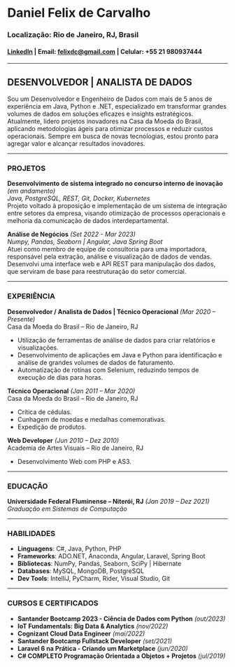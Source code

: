 # Daniel Felix de Carvalho

### Localização: Rio de Janeiro, RJ, Brasil  
#### [LinkedIn](https://www.linkedin.com/in/daniel-c-b577101a4/) | Email: [felixdc@gmail.com](mailto:felixdc@gmail.com) | Celular: +55 21 980937444

---

## **DESENVOLVEDOR | ANALISTA DE DADOS**

Sou um Desenvolvedor e Engenheiro de Dados com mais de 5 anos de experiência em Java, Python e .NET, especializado em transformar grandes volumes de dados em soluções eficazes e insights estratégicos. Atualmente, lidero projetos inovadores na Casa da Moeda do Brasil, aplicando metodologias ágeis para otimizar processos e reduzir custos operacionais. Sempre em busca de novas tecnologias, estou pronto para agregar valor e alcançar resultados inovadores.

---

### PROJETOS

**Desenvolvimento de sistema integrado no concurso interno de inovação** *(em andamento)*  
*Java, PostgreSQL, REST, Git, Docker, Kubernetes*  
Projeto voltado à proposição e implementação de um sistema de integração entre setores da empresa, visando otimização de processos operacionais e melhoria da comunicação de dados interdepartamental.

**Análise de Negócios** *(Set 2022 - Mar 2023)*  
*Numpy, Pandas, Seaborn | Angular, Java Spring Boot*  
Atuei como membro de equipe de consultoria para uma importadora, responsável pela extração, análise e visualização de dados de vendas. Desenvolvi uma interface web e API REST para manipulação dos dados, que serviram de base para reestruturação do setor comercial.

---

### EXPERIÊNCIA

**Desenvolvedor / Analista de Dados | Técnico Operacional** *(Mar 2020 – Presente)*  
Casa da Moeda do Brasil – Rio de Janeiro, RJ  
- Utilização de ferramentas de análise de dados para criar relatórios e visualizações.  
- Desenvolvimento de aplicações em Java e Python para identificação e análise de grandes volumes de dados de faturamento.  
- Automatização de rotinas com Selenium, reduzindo tempos de execução de dias para horas.

**Técnico Operacional** *(Jan 2011 – Mar 2020)*  
Casa da Moeda do Brasil – Rio de Janeiro, RJ  
- Crítica de cédulas.  
- Cunhagem de moedas e medalhas comemorativas.  
- Expedição de produtos.

**Web Developer** *(Jun 2010 – Dez 2010)*  
Academia de Artes Visuais – Rio de Janeiro, RJ  
- Desenvolvimento Web com PHP e AS3.

---

### EDUCAÇÃO

**Universidade Federal Fluminense – Niterói, RJ** *(Jan 2019 – Dez 2021)*  
*Graduação em Sistemas de Computação*

---

### HABILIDADES

- **Linguagens**: C#, Java, Python, PHP  
- **Frameworks**: ADO.NET, Anaconda, Angular, Laravel, Spring Boot  
- **Bibliotecas**: NumPy, Pandas, Seaborn, SciPy | Hibernate  
- **Databases**: MySQL, MongoDB, PostgreSQL  
- **Dev Tools**: IntelliJ, PyCharm, Rider, Visual Studio, Git

---

### CURSOS E CERTIFICADOS

- **Santander Bootcamp 2023 - Ciência de Dados com Python** *(out/2023)*  
- **IoT Fundamentals: Big Data & Analytics** *(nov/2022)*  
- **Cognizant Cloud Data Engineer** *(mai/2022)*  
- **Santander Bootcamp Fullstack Developer** *(set/2021)*  
- **Laravel 6 na Prática - Criando um Marketplace** *(jun/2020)*  
- **C# COMPLETO Programação Orientada a Objetos + Projetos** *(jul/2019)*
